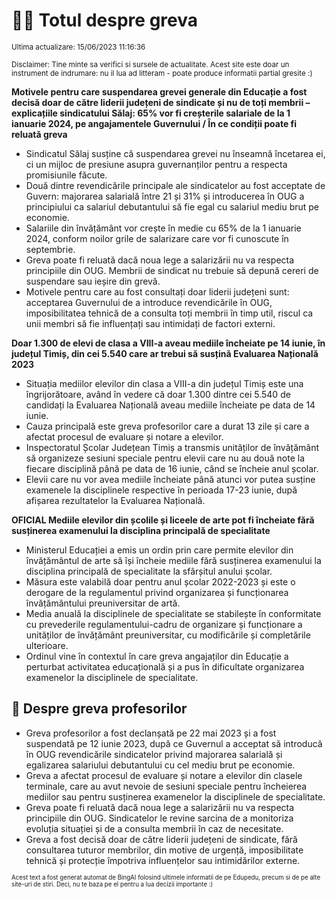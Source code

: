 # 👩‍🏫 Totul despre greva
<sub>Ultima actualizare: 15/06/2023 11:16:36</sub>

<sub>Disclaimer: Tine minte sa verifici si sursele de actualitate. Acest site este doar un instrument de indrumare: nu il lua ad litteram - poate produce informatii partial gresite :)</sub>

**Motivele pentru care suspendarea grevei generale din Educație a fost decisă doar de către liderii județeni de sindicate și nu de toți membrii – explicațiile sindicatului Sălaj: 65% vor fi creșterile salariale de la 1 ianuarie 2024, pe angajamentele Guvernului / În ce condiții poate fi reluată greva**

- Sindicatul Sălaj susține că suspendarea grevei nu înseamnă încetarea ei, ci un mijloc de presiune asupra guvernanților pentru a respecta promisiunile făcute.
- Două dintre revendicările principale ale sindicatelor au fost acceptate de Guvern: majorarea salarială între 21 și 31% și introducerea în OUG a principiului ca salariul debutantului să fie egal cu salariul mediu brut pe economie.
- Salariile din învățământ vor crește în medie cu 65% de la 1 ianuarie 2024, conform noilor grile de salarizare care vor fi cunoscute în septembrie.
- Greva poate fi reluată dacă noua lege a salarizării nu va respecta principiile din OUG. Membrii de sindicat nu trebuie să depună cereri de suspendare sau ieșire din grevă.
- Motivele pentru care au fost consultați doar liderii județeni sunt: acceptarea Guvernului de a introduce revendicările în OUG, imposibilitatea tehnică de a consulta toți membrii în timp util, riscul ca unii membri să fie influențați sau intimidați de factori externi.

**Doar 1.300 de elevi de clasa a VIII-a aveau mediile încheiate pe 14 iunie, în județul Timiș, din cei 5.540 care ar trebui să susțină Evaluarea Națională 2023**

- Situația mediilor elevilor din clasa a VIII-a din județul Timiș este una îngrijorătoare, având în vedere că doar 1.300 dintre cei 5.540 de candidați la Evaluarea Națională aveau mediile încheiate pe data de 14 iunie.
- Cauza principală este greva profesorilor care a durat 13 zile și care a afectat procesul de evaluare și notare a elevilor.
- Inspectoratul Școlar Județean Timiș a transmis unităților de învățământ să organizeze sesiuni speciale pentru elevii care nu au două note la fiecare disciplină până pe data de 16 iunie, când se încheie anul școlar.
- Elevii care nu vor avea mediile încheiate până atunci vor putea susține examenele la disciplinele respective în perioada 17-23 iunie, după afișarea rezultatelor la Evaluarea Națională.

**OFICIAL Mediile elevilor din școlile și liceele de arte pot fi încheiate fără susținerea examenului la disciplina principală de specialitate**

- Ministerul Educației a emis un ordin prin care permite elevilor din învățământul de arte să își încheie mediile fără susținerea examenului la disciplina principală de specialitate la sfârșitul anului școlar.
- Măsura este valabilă doar pentru anul școlar 2022-2023 și este o derogare de la regulamentul privind organizarea și funcționarea învățământului preuniversitar de artă.
- Media anuală la disciplinele de specialitate se stabilește în conformitate cu prevederile regulamentului-cadru de organizare și funcționare a unităților de învățământ preuniversitar, cu modificările și completările ulterioare.
- Ordinul vine în contextul în care greva angajaților din Educație a perturbat activitatea educațională și a pus în dificultate organizarea examenelor la disciplinele de specialitate.

## 🏫 Despre greva profesorilor

- Greva profesorilor a fost declanșată pe 22 mai 2023 și a fost suspendată pe 12 iunie 2023, după ce Guvernul a acceptat să introducă în OUG revendicările sindicatelor privind majorarea salarială și egalizarea salariului debutantului cu cel mediu brut pe economie.
- Greva a afectat procesul de evaluare și notare a elevilor din clasele terminale, care au avut nevoie de sesiuni speciale pentru încheierea mediilor sau pentru susținerea examenelor la disciplinele de specialitate.
- Greva poate fi reluată dacă noua lege a salarizării nu va respecta principiile din OUG. Sindicatelor le revine sarcina de a monitoriza evoluția situației și de a consulta membrii în caz de necesitate.
- Greva a fost decisă doar de către liderii județeni de sindicate, fără consultarea tuturor membrilor, din motive de urgență, imposibilitate tehnică și protecție împotriva influențelor sau intimidărilor externe.


<sub><sub>Acest text a fost generat automat de BingAI folosind ultimele informatii de pe Edupedu, precum si de pe alte site-uri de stiri. Deci, nu te baza pe el pentru a lua decizii importante :)</sub></sub>